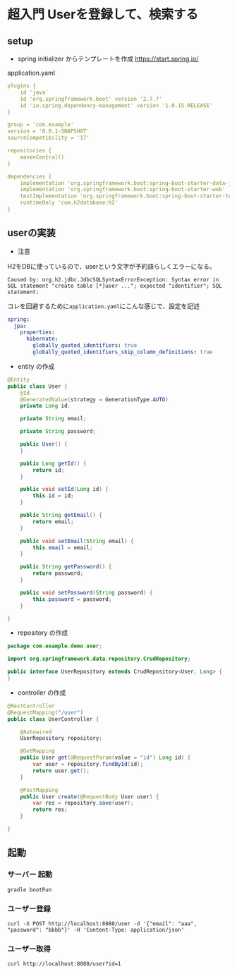 # 超入門 Userを登録して、検索する

## setup

- spring initializer からテンプレートを作成
https://start.spring.io/


application.yaml
```yaml
plugins {
    id 'java'
    id 'org.springframework.boot' version '2.7.7'
    id 'io.spring.dependency-management' version '1.0.15.RELEASE'
}

group = 'com.example'
version = '0.0.1-SNAPSHOT'
sourceCompatibility = '17'

repositories {
    mavenCentral()
}

dependencies {
    implementation 'org.springframework.boot:spring-boot-starter-data-jpa'
    implementation 'org.springframework.boot:spring-boot-starter-web'
    testImplementation 'org.springframework.boot:spring-boot-starter-test'
    runtimeOnly 'com.h2database:h2'
}
```

## userの実装

- 注意

H2をDBに使っているので、userという文字が予約語らしくエラーになる。

```cli
Caused by: org.h2.jdbc.JdbcSQLSyntaxErrorException: Syntax error in SQL statement "create table [*]user ..."; expected "identifier"; SQL statement:
```

コレを回避するために`application.yaml`にこんな感じで、設定を記述

```application.yaml
spring:
  jpa:
    properties:
      hibernate:
        globally_quoted_identifiers: true
        globally_quoted_identifiers_skip_column_definitions: true
```


- entity の作成

```java 
@Entity
public class User {
    @Id
    @GeneratedValue(strategy = GenerationType.AUTO)
    private Long id;

    private String email;

    private String password;

    public User() {
    }

    public Long getId() {
        return id;
    }

    public void setId(Long id) {
        this.id = id;
    }

    public String getEmail() {
        return email;
    }

    public void setEmail(String email) {
        this.email = email;
    }

    public String getPassword() {
        return password;
    }

    public void setPassword(String password) {
        this.password = password;
    }

}
```

- repository の作成

```java
package com.example.demo.user;

import org.springframework.data.repository.CrudRepository;

public interface UserRepository extends CrudRepository<User, Long> {
}
```

- controller の作成

```java
@RestController
@RequestMapping("/user")
public class UserController {

    @Autowired
    UserRepository repository;

    @GetMapping
    public User get(@RequestParam(value = "id") Long id) {
        var user = repository.findById(id);
        return user.get();
    }

    @PostMapping
    public User create(@RequestBody User user) {
        var res = repository.save(user);
        return res;
    }

}
```

## 起動

### サーバー 起動

```console
gradle bootRun
```

### ユーザー登録

```console
curl -X POST http://localhost:8080/user -d '{"email": "aaa", "password": "bbbb"}' -H 'Content-Type: application/json'
```

### ユーザー取得

```console
curl http://localhost:8080/user?id=1
```
